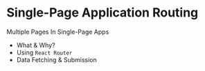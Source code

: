 # Single-Page Application Routing

Multiple Pages In Single-Page Apps

-   What & Why?
-   Using `React Router`
-   Data Fetching & Submission
